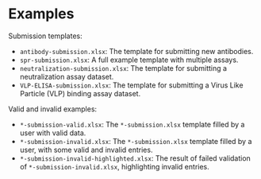 # Examples

Submission templates:

- `antibody-submission.xlsx`: The template for submitting new antibodies.
- `spr-submission.xlsx`: A full example template with multiple assays.
- `neutralization-submission.xlsx`: The template for submitting a neutralization assay dataset.
- `VLP-ELISA-submission.xlsx`: The template for submitting a Virus Like Particle (VLP) binding assay dataset.

Valid and invalid examples:

- `*-submission-valid.xlsx`: The `*-submission.xlsx` template filled by a user with valid data.
- `*-submission-invalid.xlsx`: The `*-submission.xlsx` template filled by a user, with some valid and invalid entries.
- `*-submission-invalid-highlighted.xlsx`: The result of failed validation of `*-submission-invalid.xlsx`, highlighting invalid entries.
